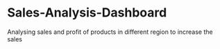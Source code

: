 # Sales-Analysis-Dashboard
Analysing sales and profit of products in different region to increase the sales
